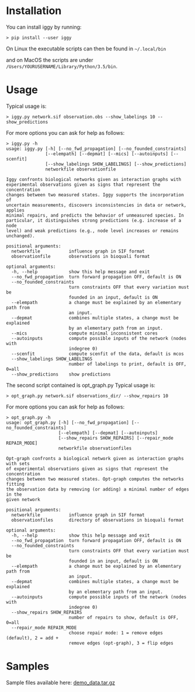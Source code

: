 # Installation

You can install iggy by running:

    > pip install --user iggy

On Linux the executable scripts can then be found in `~/.local/bin`

and on MacOS the scripts are under `/Users/YOURUSERNAME/Library/Python/3.5/bin`.


# Usage

Typical usage is:

    > iggy.py network.sif observation.obs --show_labelings 10 --show_predictions

For more options you can ask for help as follows:

    > iggy.py -h
    usage: iggy.py [-h] [--no_fwd_propagation] [--no_founded_constraints]
                   [--elempath] [--depmat] [--mics] [--autoinputs] [--scenfit]
                   [--show_labelings SHOW_LABELINGS] [--show_predictions]
                   networkfile observationfile

    Iggy confronts biological networks given as interaction graphs with
    experimental observations given as signs that represent the concentration
    changes between two measured states. Iggy supports the incorporation of
    uncertain measurements, discovers inconsistencies in data or network, applies
    minimal repairs, and predicts the behavior of unmeasured species. In
    particular, it distinguishes strong predictions (e.g. increase of a node
    level) and weak predictions (e.g., node level increases or remains unchanged).

    positional arguments:
      networkfile           influence graph in SIF format
      observationfile       observations in bioquali format

    optional arguments:
      -h, --help            show this help message and exit
      --no_fwd_propagation  turn forward propagation OFF, default is ON
      --no_founded_constraints
                            turn constraints OFF that every variation must be
                            founded in an input, default is ON
      --elempath            a change must be explained by an elementary path from
                            an input.
      --depmat              combines multiple states, a change must be explained
                            by an elementary path from an input.
      --mics                compute minimal inconsistent cores
      --autoinputs          compute possible inputs of the network (nodes with
                            indegree 0)
      --scenfit             compute scenfit of the data, default is mcos
      --show_labelings SHOW_LABELINGS
                            number of labelings to print, default is OFF, 0=all
      --show_predictions    show predictions


The second script contained is opt_graph.py
Typical usage is:

    > opt_graph.py network.sif observations_dir/ --show_repairs 10

For more options you can ask for help as follows:

    > opt_graph.py -h
    usage: opt_graph.py [-h] [--no_fwd_propagation] [--no_founded_constraints]
                        [--elempath] [--depmat] [--autoinputs]
                        [--show_repairs SHOW_REPAIRS] [--repair_mode REPAIR_MODE]
                        networkfile observationfiles

    Opt-graph confronts a biological network given as interaction graphs with sets
    of experimental observations given as signs that represent the concentration
    changes between two measured states. Opt-graph computes the networks fitting
    the observation data by removing (or adding) a minimal number of edges in the
    given network

    positional arguments:
      networkfile           influence graph in SIF format
      observationfiles      directory of observations in bioquali format

    optional arguments:
      -h, --help            show this help message and exit
      --no_fwd_propagation  turn forward propagation OFF, default is ON
      --no_founded_constraints
                            turn constraints OFF that every variation must be
                            founded in an input, default is ON
      --elempath            a change must be explained by an elementary path from
                            an input.
      --depmat              combines multiple states, a change must be explained
                            by an elementary path from an input.
      --autoinputs          compute possible inputs of the network (nodes with
                            indegree 0)
      --show_repairs SHOW_REPAIRS
                            number of repairs to show, default is OFF, 0=all
      --repair_mode REPAIR_MODE
                            choose repair mode: 1 = remove edges (default), 2 = add +
                            remove edges (opt-graph), 3 = flip edges


# Samples

Sample files available here: [demo_data.tar.gz](https://bioasp.github.io/iggy/downloads/demo_data.tar.gz)
